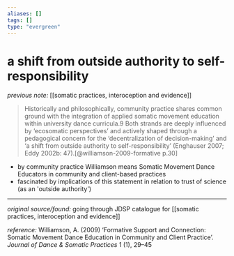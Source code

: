```yaml
---
aliases: []
tags: []
type: "evergreen"
---
```


# a shift from outside authority to self-responsibility

_previous note:_ [[somatic practices, interoception and evidence]]

> Historically and philosophically, community practice shares common ground with the integration of applied somatic movement education within university dance curricula.9 Both strands are deeply influenced by ‘ecosomatic perspectives’ and actively shaped through a pedagogical concern for the ‘decentralization of decision-making’ and ‘a shift from outside authority to self-responsibility’ (Enghauser 2007; Eddy 2002b: 47).[@williamson-2009-formative p.30]

- by community practice Williamson means Somatic Movement Dance Educators in community and client-based practices
- fascinated by implications of this statement in relation to trust of science (as an 'outside authority')

---

_original source/found:_ going through JDSP catalogue for [[somatic practices, interoception and evidence]]

_reference:_ Williamson, A. (2009) ‘Formative Support and Connection: Somatic Movement Dance Education in Community and Client Practice’. _Journal of Dance & Somatic Practices_ 1 (1), 29–45



